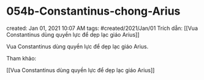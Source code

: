 # 054b-Constantinus-chong-Arius

created: Jan 01, 2021 10:07 AM
tags: #created/2021/Jan/01
Trích dẫn: [[Vua Constantinus dùng quyền lực để dẹp lạc giáo Arius]]

Vua Constantinus dùng quyền lực để dẹp lạc giáo Arius.

Tham khảo:

[[Vua Constantinus dùng quyền lực để dẹp lạc giáo Arius]]